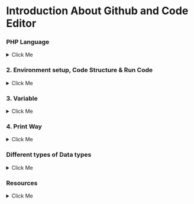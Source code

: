 
# Introduction About Github and Code Editor

### PHP Language
<details>
  <summary>Click Me</summary>

### 1. PHP Language
* History of php
* How does php work
* Power of php
</details>

### 2. Environment setup, Code Structure & Run Code
<details>
  <summary>Click Me</summary>

### Environment setup, Code Structure & Run Code
* Server setup
* Code syntax & run code 
* How to write Php code in html.
</details>

### 3. Variable
<details>
  <summary>Click Me</summary>

### Variable
* What is Variable?
* Declaration rules of common variables.
* Declaration rules of Constant variables.
* Different between variable & constant.
</details>
 
### 4. Print Way
<details>
  <summary>Click Me</summary>

### Print Way
* Concat string, inverted comma.
* echo, Printf, sprintf
</details>

### Different types of Data types
<details>
  <summary>Click Me</summary>

### Different types of Data types
* Most commonly used scalar (মৌলিক) data types - (String, Integer, float, Boolean)
* Compound (যৌগিক) data types - (Array, Object)
* Null, Resource
</details>

###  Resources
<details>
  <summary>Click Me</summary>
  
<p>Please search by keyword which is given on overview and know more from google. Here is just the w3school link. You can learn more from javatpoint, tutorialspoint etc.</p>
<details>
  <summary>Show More</summary>

### 1. 
* A variable starts with the $ sign, followed by the name of the variable
* A variable name must start with a letter or the underscore character
* A variable name cannot start with a number
* A variable name can only contain alpha-numeric characters and underscores (A-z, 0-9, and _ )
* Variable names are case-sensitive ($age and $AGE are two different variables)
* Ref. Link Variable - https://www.w3schools.com/php/php_variables.asp
### 2. 
* Declaration rules of constant variables:
* define(name, value, case-insensitive)
* name: Specifies the name of the constant
* value: Specifies the value of the constant
* ase-insensitive: Specifies whether the constant name should be case-insensitive. Default is false
* Ref. Link Variable - https://www.w3schools.com/php/php_constants.asp 
### 3. 
* Echo & Print - https://www.c-sharpcorner.com/UploadFile/051e29/types-of-print-function-in-php/
### 4.  
* Data types - https://www.w3schools.com/php/php_datatypes.asp 
</details>